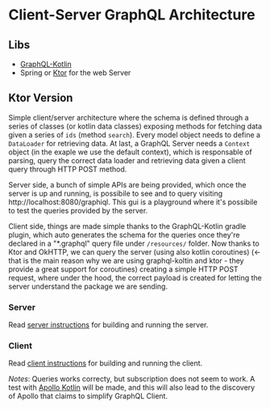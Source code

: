 # Client-Server GraphQL Architecture

## Libs

- [GraphQL-Kotlin](https://github.com/ExpediaGroup/graphql-kotlin)
- Spring or [Ktor](https://github.com/ktorio/ktor) for the web Server

## Ktor Version
Simple client/server architecture where the schema is defined through a series
of classes (or kotlin data classes) exposing methods for fetching data given a
series of `ids` (method `search`).
Every model object needs to define a `DataLoader` for retrieving data.
At last, a GraphQL Server needs a `Context` object (in the exaple we use the
default context), which is responsable of parsing, query the correct data
loader and retrieving data given a client query through HTTP POST method.

Server side, a bunch of simple APIs are being provided, which once the server
is up and running, is possibile to see and to query visiting
http://localhost:8080/graphiql. This gui is a playground where it's possibile
to test the queries provided by the server.

Client side, things are made simple thanks to the GraphQL-Kotlin gradle plugin,
which auto generates the schema for the queries once they're declared in a
"*.graphql" query file under `/resources/` folder. Now thanks to Ktor and
OkHTTP, we can query the server (using also kotlin coroutines) (<- that is the
main reason why we are using graphql-koltin and ktor - they provide a great
support for coroutines) creating a simple HTTP POST request, where under the
hood, the correct payload is created for letting the server understand the
package we are sending.


### Server
Read [server instructions](./server/README.md) for building and running the server.

### Client
Read [client instructions](./client/README.md) for building and running the client.

*Notes*: Queries works correcty, but subscription does not seem to work. A test with
[Apollo Kotlin](https://github.com/apollographql/apollo-kotlin) will be made,
and this will also lead to the discovery of Apollo that claims to simplify
GraphQL Client.
